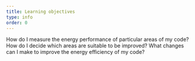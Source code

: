 ```yaml
---
title: Learning objectives
type: info
order: 0
---
```


How do I measure the energy performance of particular areas of my code?
How do I decide which areas are suitable to be improved?
What changes can I make to improve the energy efficiency of my code?
